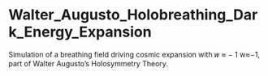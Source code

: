 # Walter_Augusto_Holobreathing_Dark_Energy_Expansion
Simulation of a breathing field driving cosmic expansion with  𝑤 ≈ − 1 w≈−1, part of Walter Augusto’s Holosymmetry Theory.
